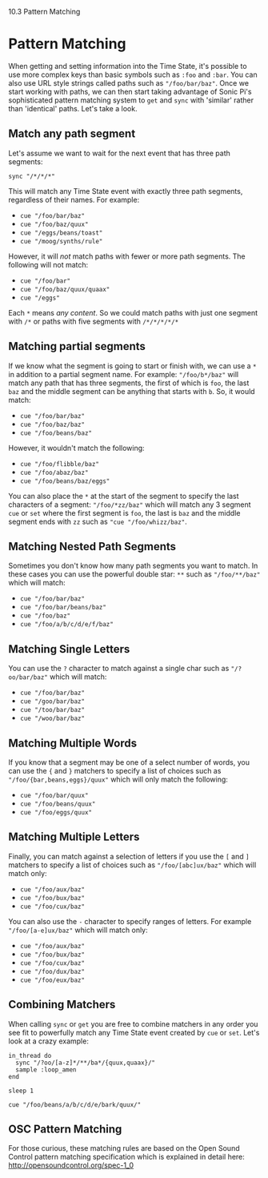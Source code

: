 10.3 Pattern Matching

# Pattern Matching

When getting and setting information into the Time State, it's possible
to use more complex keys than basic symbols such as `:foo` and
`:bar`. You can also use URL style strings called paths such as
`"/foo/bar/baz"`. Once we start working with paths, we can then start
taking advantage of Sonic Pi's sophisticated pattern matching system to
`get` and `sync` with 'similar' rather than 'identical' paths. Let's
take a look.

## Match any path segment

Let's assume we want to wait for the next event that has three path segments:

```
sync "/*/*/*"
```

This will match any Time State event with exactly three path segments,
regardless of their names. For example:

* `cue "/foo/bar/baz"`
* `cue "/foo/baz/quux"`
* `cue "/eggs/beans/toast"`
* `cue "/moog/synths/rule"`

However, it will *not* match paths with fewer or more path segments. The
following will not match:

* `cue "/foo/bar"`
* `cue "/foo/baz/quux/quaax"`
* `cue "/eggs"`

Each `*` means *any content*. So we could match paths with just one segment with `/*` or paths with five segments with `/*/*/*/*/*`

## Matching partial segments

If we know what the segment is going to start or finish with, we can use
a `*` in addition to a partial segment name. For example:
`"/foo/b*/baz"` will match any path that has three segments, the first
of which is `foo`, the last `baz` and the middle segment can be anything
that starts with `b`. So, it would match:

* `cue "/foo/bar/baz"`
* `cue "/foo/baz/baz"`
* `cue "/foo/beans/baz"`

However, it wouldn't match the following:

* `cue "/foo/flibble/baz"`
* `cue "/foo/abaz/baz"`
* `cue "/foo/beans/baz/eggs"`

You can also place the `*` at the start of the segment to specify the
last characters of a segment: `"/foo/*zz/baz"` which will match any 3
segment `cue` or `set` where the first segment is `foo`, the last is
`baz` and the middle segment ends with `zz` such as `"cue
"/foo/whizz/baz"`.

## Matching Nested Path Segments

Sometimes you don't know how many path segments you want to match. In
these cases you can use the powerful double star: `**` such as
`"/foo/**/baz"` which will match:

* `cue "/foo/bar/baz"`
* `cue "/foo/bar/beans/baz"`
* `cue "/foo/baz"`
* `cue "/foo/a/b/c/d/e/f/baz"`

## Matching Single Letters

You can use the `?` character to match against a single char such as `"/?oo/bar/baz"` which will match:


* `cue "/foo/bar/baz"`
* `cue "/goo/bar/baz"`
* `cue "/too/bar/baz"`
* `cue "/woo/bar/baz"`

## Matching Multiple Words

If you know that a segment may be one of a select number of words, you
can use the `{` and `}` matchers to specify a list of choices such as
`"/foo/{bar,beans,eggs}/quux"` which will only match the following:

* `cue "/foo/bar/quux"`
* `cue "/foo/beans/quux"`
* `cue "/foo/eggs/quux"`

## Matching Multiple Letters

Finally, you can match against a selection of letters if you use the
`[` and `]` matchers to specify a list of choices such as
`"/foo/[abc]ux/baz"` which will match only:

* `cue "/foo/aux/baz"`
* `cue "/foo/bux/baz"`
* `cue "/foo/cux/baz"`


You can also use the `-` character to specify ranges of letters. For example `"/foo/[a-e]ux/baz"` which will match only:

* `cue "/foo/aux/baz"`
* `cue "/foo/bux/baz"`
* `cue "/foo/cux/baz"`
* `cue "/foo/dux/baz"`
* `cue "/foo/eux/baz"`

## Combining Matchers

When calling `sync` or `get` you are free to combine matchers in any
order you see fit to powerfully match any Time State event created by
`cue` or `set`. Let's look at a crazy example:

```
in_thread do
  sync "/?oo/[a-z]*/**/ba*/{quux,quaax}/"
  sample :loop_amen
end

sleep 1

cue "/foo/beans/a/b/c/d/e/bark/quux/"
```

## OSC Pattern Matching

For those curious, these matching rules are based on the Open Sound
Control pattern matching specification which is explained in detail
here: http://opensoundcontrol.org/spec-1_0
